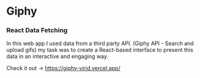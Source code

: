 # Giphy

### React Data Fetching
In this web app I used data from a third party API. (Giphy API - Search and upload gifs) my task was to create a React-based interface to present this data in an interactive and engaging way.

Check it out -> https://giphy-virid.vercel.app/



